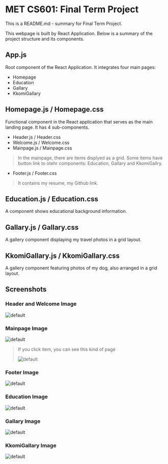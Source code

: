 # **MET CS601: Final Term Project**
This is a README.md - summary for Final Term Project.

This webpage is built by React Application. Below is a summary of the project structure and its components.

## App.js
Root component of the React Application. It integrates four main pages:
+ Homepage
+  Education 
+ Gallary 
+  KkomiGallary


## Homepage.js / Homepage.css
Functional component in the React application that serves as the main landing page. It has 4 sub-components.

+ Header.js / Header.css
+ Welcome.js / Welcome.css
+ Mainpage.js / Mainpage.css
> In the mainpage, there are items displyed as a grid. Some items have button link to otehr components: Education, Gallary and KkomiGallry.
+ Footer.js / Footer.css
> It contains my resume, my Github link.


## Education.js / Education.css
A component shows educational background information.

## Gallary.js / Gallary.css
A gallery component displaying my travel photos in a grid layout.

## KkomiGallary.js / KkomiGallary.css
A gallery component featuring photos of my dog, also arranged in a grid layout.

## Screenshots
### Header and Welcome Image 
![default](./readmeIMG/header_welcome.png)

### Mainpage Image 
![default](./readmeIMG/mainpage.png)
> If you click item, you can see this kind of page
>
>![default](./readmeIMG/item_click.png)

### Footer Image
![default](./readmeIMG/footer.png)

### Education Image
![default](./readmeIMG/education.png)

### Gallary Image
![default](./readmeIMG/gallary.png)


### KkomiGallary Image
![default](./readmeIMG/kkomigallary.png)